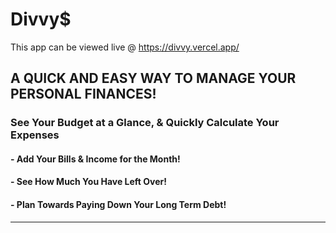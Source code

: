 # Divvy$
This app can be viewed live @ https://divvy.vercel.app/

## A QUICK AND EASY WAY TO MANAGE YOUR PERSONAL FINANCES!
### See Your Budget at a Glance, & Quickly Calculate Your Expenses
#### - Add Your Bills & Income for the Month!
#### - See How Much You Have Left Over!
#### - Plan Towards Paying Down Your Long Term Debt!

***


